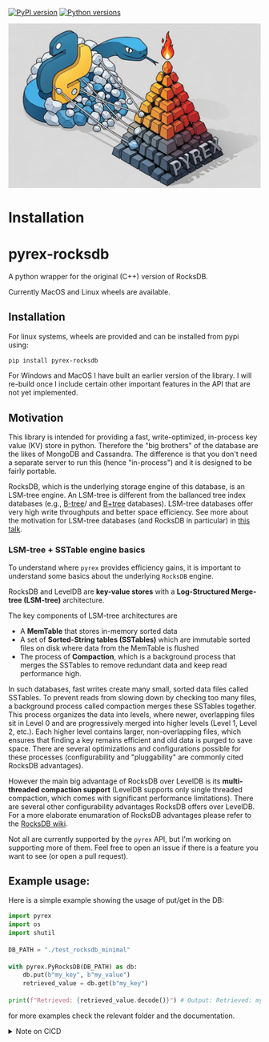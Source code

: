 
[![PyPI version](https://img.shields.io/pypi/v/pyrex-rocksdb.svg)](https://pypi.org/project/pyrex-rocksdb/)
[![Python versions](https://img.shields.io/pypi/pyversions/pyrex-rocksdb.svg)](https://img.shields.io/pypi/pyversions/pyrex-rocksdb/)


![pyrex](https://raw.githubusercontent.com/mylonasc/pyrex/main/assets/logo.png)

# Installation


# pyrex-rocksdb
A python wrapper for the original (C++) version of RocksDB.

Currently MacOS and Linux wheels are available.

## Installation

For linux systems, wheels are provided and can be installed from pypi using:

```bash
pip install pyrex-rocksdb
```

For Windows and MacOS I have built an earlier version of the library.
I will re-build once I include certain other important features in the API that are not yet implemented.



## Motivation

This library is intended for providing a fast, write-optimized, in-process key value (KV) store in python. Therefore the "big brothers" of the database are the likes of MongoDB and Cassandra. The difference is that you don't need a separate server to run this (hence "in-process") and it is designed to be fairly portable. 

RocksDB, which is the underlying storage engine of this database, is an LSM-tree engine. An LSM-tree is different from the ballanced tree index databases (e.g., [B-tree](https://en.wikipedia.org/wiki/B-tree)/ and [B+tree](https://en.wikipedia.org/wiki/B%2B_tree) databases). LSM-tree databases offer very high write throughputs and better space efficiency. See more about the motivation for LSM-tree databases (and RocksDB in particular) in [this talk](https://www.youtube.com/watch?v=V_C-T5S-w8g).

### LSM-tree + SSTable engine basics
To understand where `pyrex` provides efficiency gains, it is important to understand some basics about the underlying `RocksDB` engine. 

RocksDB and LevelDB are **key-value stores** with a **Log-Structured Merge-tree (LSM-tree)** architecture. 

The key components of LSM-tree architectures are 
* A **MemTable** that stores in-memory sorted data
* A set of **Sorted-String tables (SSTables)** which are immutable sorted files on disk where data from the MemTable is flushed
* The process of **Compaction**, which is a background process that merges the SSTables to remove redundant data and keep read performance high.

In such databases, fast writes create many small, sorted data files called SSTables. To prevent reads from slowing down by checking too many files, a background process called compaction merges these SSTables together. This process organizes the data into levels, where newer, overlapping files sit in Level 0 and are progressively merged into higher levels (Level 1, Level 2, etc.). Each higher level contains larger, non-overlapping files, which ensures that finding a key remains efficient and old data is purged to save space. There are several optimizations and configurations possible for these processes (configurability and "pluggability" are commonly cited RocksDB advantages). 

However the main big advantage of RocksDB over LevelDB is its **multi-threaded compaction support** (LevelDB supports only single threaded compaction, which comes with significant performance limitations). 
There are several other configurability advantages RocksDB offers over LevelDB. For a more elaborate enumaration of RocksDB advantages please refer to the [RocksDB wiki](https://github.com/facebook/rocksdb/wiki/Features-Not-in-LevelDB). 

Not all are currently supported by the `pyrex` API, but I'm working on supporting more of them. Feel free to open an issue if there is a feature you want to see (or open a pull request).


## Example usage:

Here is a simple example showing the usage of put/get in the DB:

```python
import pyrex
import os
import shutil

DB_PATH = "./test_rocksdb_minimal"

with pyrex.PyRocksDB(DB_PATH) as db:
    db.put(b"my_key", b"my_value")
    retrieved_value = db.get(b"my_key")

print(f"Retrieved: {retrieved_value.decode()}") # Output: Retrieved: my_value

```

for more examples check the relevant folder and the documentation.

<details>
  <summary>Note on CICD</summary>
The windows wheels are failing at the moment.
The CICD workflow for package builds works and passes all tests only for MacOS and Linux. 
</details>


